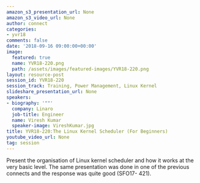 ```yaml
---
amazon_s3_presentation_url: None
amazon_s3_video_url: None
author: connect
categories:
- yvr18
comments: false
date: '2018-09-16 09:00:00+00:00'
image:
  featured: true
  name: YVR18-220.png
  path: /assets/images/featured-images/YVR18-220.png
layout: resource-post
session_id: YVR18-220
session_track: Training, Power Management, Linux Kernel
slideshare_presentation_url: None
speakers:
- biography: '""'
  company: Linaro
  job-title: Engineer
  name: Viresh Kumar
  speaker-image: VireshKumar.jpg
title: YVR18-220:The Linux Kernel Scheduler (For Beginners)
youtube_video_url: None
tag: session
---
```


Present the organisation of Linux kernel scheduler and how it works at the very basic level. The same presentation was done in one of the previous connects and the response was quite good (SFO17- 421).